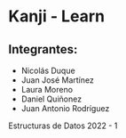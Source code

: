 # Kanji - Learn
## Integrantes:
- Nicolás Duque
- Juan José Martínez
- Laura Moreno
- Daniel Quiñonez
- Juan Antonio Rodríguez

Estructuras de Datos 2022 - 1
